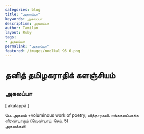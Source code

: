 ```yaml
---  
categories: blog  
title: "அகலப்பா"
keywords: அகலப்பா  
description: அகலப்பா
author: Tamilan  
layout: Ruby  
tags:     
- அகலப்பா
permalink: "அகலப்பா"  
featured: /images/noolkal_96_6.png  
--- 
```

# தனித் தமிழகராதிக் களஞ்சியம்
## அகலப்பா

[ akalappā ]  
  
பெ. அகலம் +voluminous work of poetry; வித்தாரகவி. ஈங்ககலப்பாக்க ளிரண்டாகும் (வெண்பாப். செய். 5)  
அகலக்கவி